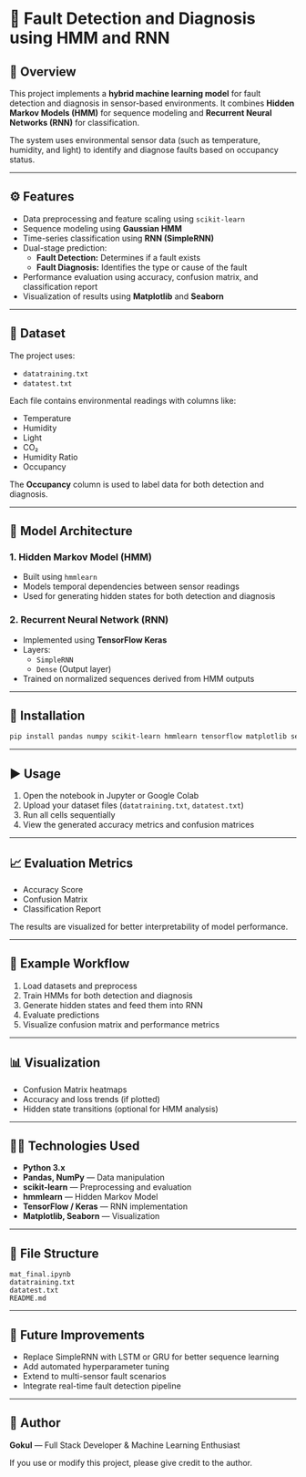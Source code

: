 # 🧠 Fault Detection and Diagnosis using HMM and RNN

## 📘 Overview
This project implements a **hybrid machine learning model** for fault detection and diagnosis in sensor-based environments. It combines **Hidden Markov Models (HMM)** for sequence modeling and **Recurrent Neural Networks (RNN)** for classification.

The system uses environmental sensor data (such as temperature, humidity, and light) to identify and diagnose faults based on occupancy status.

---

## ⚙️ Features
- Data preprocessing and feature scaling using `scikit-learn`
- Sequence modeling using **Gaussian HMM**
- Time-series classification using **RNN (SimpleRNN)**
- Dual-stage prediction:
  - **Fault Detection:** Determines if a fault exists
  - **Fault Diagnosis:** Identifies the type or cause of the fault
- Performance evaluation using accuracy, confusion matrix, and classification report
- Visualization of results using **Matplotlib** and **Seaborn**

---

## 📂 Dataset
The project uses:
- `datatraining.txt`
- `datatest.txt`

Each file contains environmental readings with columns like:
- Temperature  
- Humidity  
- Light  
- CO₂  
- Humidity Ratio  
- Occupancy  

The **Occupancy** column is used to label data for both detection and diagnosis.

---

## 🧩 Model Architecture

### 1. Hidden Markov Model (HMM)
- Built using `hmmlearn`
- Models temporal dependencies between sensor readings
- Used for generating hidden states for both detection and diagnosis

### 2. Recurrent Neural Network (RNN)
- Implemented using **TensorFlow Keras**
- Layers:
  - `SimpleRNN`
  - `Dense` (Output layer)
- Trained on normalized sequences derived from HMM outputs

---

## 🧰 Installation

```bash
pip install pandas numpy scikit-learn hmmlearn tensorflow matplotlib seaborn
```

---

## ▶️ Usage

1. Open the notebook in Jupyter or Google Colab  
2. Upload your dataset files (`datatraining.txt`, `datatest.txt`)  
3. Run all cells sequentially  
4. View the generated accuracy metrics and confusion matrices

---

## 📈 Evaluation Metrics
- Accuracy Score  
- Confusion Matrix  
- Classification Report  

The results are visualized for better interpretability of model performance.

---

## 🧪 Example Workflow
1. Load datasets and preprocess
2. Train HMMs for both detection and diagnosis
3. Generate hidden states and feed them into RNN
4. Evaluate predictions
5. Visualize confusion matrix and performance metrics

---

## 📊 Visualization
- Confusion Matrix heatmaps
- Accuracy and loss trends (if plotted)
- Hidden state transitions (optional for HMM analysis)

---

## 🧑‍💻 Technologies Used
- **Python 3.x**
- **Pandas, NumPy** — Data manipulation
- **scikit-learn** — Preprocessing and evaluation
- **hmmlearn** — Hidden Markov Model
- **TensorFlow / Keras** — RNN implementation
- **Matplotlib, Seaborn** — Visualization

---

## 📄 File Structure

```
mat_final.ipynb
datatraining.txt
datatest.txt
README.md
```

---

## 🚀 Future Improvements
- Replace SimpleRNN with LSTM or GRU for better sequence learning
- Add automated hyperparameter tuning
- Extend to multi-sensor fault scenarios
- Integrate real-time fault detection pipeline

---

## 🧑 Author
**Gokul** — Full Stack Developer & Machine Learning Enthusiast  

If you use or modify this project, please give credit to the author.

